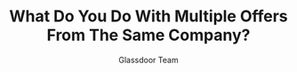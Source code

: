 ---
title: What Do You Do With Multiple Offers From The Same Company?
publication: glassdoor
article_url: https://www.glassdoor.com/blog/multiple-offers/
author: Glassdoor Team
thumbnail: glassdoor.jpeg
publication_date: 01-29-2020
---